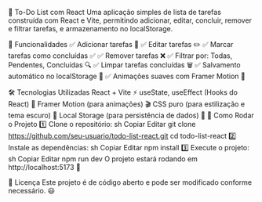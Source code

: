 📝 To-Do List com React
Uma aplicação simples de lista de tarefas construída com React e Vite, permitindo adicionar, editar, concluir, remover e filtrar tarefas,  e armazenamento no localStorage.

🚀 Funcionalidades
✅ Adicionar tarefas 📌
✅ Editar tarefas ✏️
✅ Marcar tarefas como concluídas ✅
✅ Remover tarefas ❌
✅ Filtrar por: Todas, Pendentes, Concluídas 🔍
✅ Limpar tarefas concluídas 🗑️
✅ Salvamento automático no localStorage 💾
✅ Animações suaves com Framer Motion 🎨

🛠️ Tecnologias Utilizadas
React + Vite ⚡
useState, useEffect (Hooks do React) 🎣
Framer Motion (para animações) 🎬
CSS puro (para estilização e tema escuro) 🎨
Local Storage (para persistência de dados) 💾
📌 Como Rodar o Projeto
1️⃣ Clone o repositório:
sh
Copiar
Editar
git clone https://github.com/seu-usuario/todo-list-react.git
cd todo-list-react
2️⃣ Instale as dependências:
sh
Copiar
Editar
npm install
3️⃣ Execute o projeto:
sh
Copiar
Editar
npm run dev
O projeto estará rodando em http://localhost:5173 🚀


📜 Licença
Este projeto é de código aberto e pode ser modificado conforme necessário. 😃
